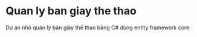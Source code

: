 # Quan ly ban giay the thao
Dự án nhỏ quản lý bán giày thể thao bằng C# dùng entity framework core.
